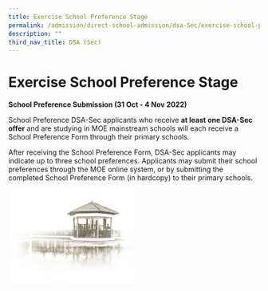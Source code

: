 ```yaml
---
title: Exercise School Preference Stage
permalink: /admission/direct-school-admission/dsa-Sec/exercise-school-preference-stage
description: ""
third_nav_title: DSA (Sec)
---
```

# **Exercise School Preference Stage**

**School Preference Submission (31 Oct - 4 Nov 2022)**

School Preference DSA-Sec applicants who receive **at least one DSA-Sec offer** and are studying in MOE mainstream schools will each receive a School Preference Form through their primary schools.

After receiving the School Preference Form, DSA-Sec applicants may indicate up to three school preferences. Applicants may submit their school preferences through the MOE online system, or by submitting the completed School Preference Form (in hardcopy) to their primary schools.

<img src="/images/pavilion.png" 
     style="width:50%">